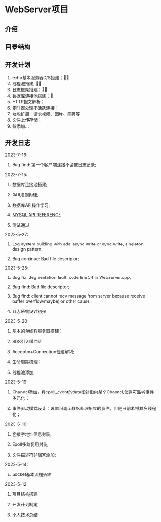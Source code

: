 # WebServer项目

## 介绍


## 目录结构


## 开发计划

1. echo基本服务器C/S搭建；🫵🏽
2. 线程池搭建; ✋🏼
3. 日志框架搭建；🫱🏻
4. 数据库连接池搭建；🚩
5. HTTP报文解析；
6. 定时器处理不活跃连接；
7. 功能扩展：请求视频、图片、网页等
8. 文件上传存储；
9. 待添加...

## 开发日志

2023-7-16:

1. Bug find: 第一个客户端连接不会被日志记录;

2023-7-15:

1. 数据库连接池搭建;

2. RAII规则构建;

3. 数据库API操作学习;

4. [MYSQL API REFERENCE](https://dev.mysql.com/doc/c-api/8.0/en/c-api-basic-interface-usage.html)

5. 测试通过

2023-5-27:

1. Log system building with sds: async write or sync write, singleton design pattern.

2. Bug continue: Bad file descriptor;

2023-5-25:

1. Bug fix: Segmentation fault: code line 54 in Webserver.cpp;

2. Bug find: Bad file descriptor;

3. Bug find: client cannot recv message from server because receive buffer overflow(maybe) or other cause.

4. 日志系统设计初探

2023-5-20:

1. 基本的单线程服务器搭建；

2. SDS引入缓冲区；

3. Acceptor+Connection创建解耦;

4. 生命周期梳理；

5. 线程池添加;

2023-5-19:

1. Channel添加，将epoll_event的data指针指向某个Channel,使得可监听事件多元化；

2. 事件驱动模式设计：设置回调函数以处理相应的事件，但是目前未将其多线程化；


2023-5-16:

1. 套接字地址信息封装;

2. Epoll多路复用封装;

3. 文件描述符非阻塞添加;

2023-5-14:

1. Socket基本流程搭建

2023-5-12:

1. 项目结构搭建

2. 开发计划制定

3. 个人技术总结
